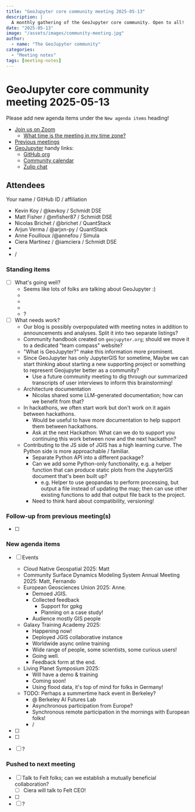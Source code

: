 ```yaml
---
title: "GeoJupyter core community meeting 2025-05-13"
description: |
  A monthly gathering of the GeoJupyter core community. Open to all!
date: "2025-05-13"
image: "/assets/images/community-meeting.jpg"
author:
  - name: "The GeoJupyter community"
categories:
  - "Meeting notes"
tags: [meeting-notes]
---
```


# GeoJupyter core community meeting 2025-05-13

Please add new agenda items under the `New agenda items` heading!

- [Join us on Zoom](https://berkeley.zoom.us/j/99659397059?pwd=519zZJlcAa1TCyJWRYyYbaYDfuaXNo.1)
  - [What time is the meeting in my time zone?](https://dateful.com/convert/utc?t=4pm)
- [Previous meetings](https://geojupyter.org/blog/#category=Meeting%20notes)
- [GeoJupyter](https://geojupyter.org) handy links:
  - [GitHub org](https://github.com/geojupyter)
  - [Community calendar](https://geojupyter.org/calendar.html)
  - [Zulip chat](https://jupyter.zulipchat.com/#narrow/channel/471314-geojupyter)


## Attendees

Your name / GitHub ID / affiliation

* Kevin Koy / @kevkoy / Schmidt DSE
* Matt Fisher / @mfisher87 / Schmidt DSE
* Nicolas Brichet / @brichet / QuantStack
* Arjun Verma / @arjxn-py / QuantStack
* Anne Fouilloux /@annefou / Simula
* Ciera Martinez / @iamciera / Schmidt DSE
*
* /


### Standing items

- [ ] What's going well?
  - Seems like lots of folks are talking about GeoJupyter :)
  -
  -
  -
  - ?
- [ ] What needs work?
  - Our blog is possibly overpopulated with meeting notes in addition to announcements and analyses. Split it into two separate listings?
  - Community handbook created on `geojupyter.org`; should we move it to a dedicated "team compass" website?
  - "What is GeoJupyter?" make this information more prominent.
  - Since GeoJupyter has only JupyterGIS for sometime, Maybe we can start thinking about starting a new supporting project or something to represent Geojupyter better as a community?
      - Use a future community meeting to dig through our summarized transcripts of user interviews to inform this brainstorming!
  - Architecture documentation
      - Nicolas shared some LLM-generated documentation; how can we benefit from that?
  - In hackathons, we often start work but don't work on it again between hackathons.
      - Would be useful to have more documentation to help support them between hackathons.
      - Ask at the next Hackathon: What can we do to support you continuing this work between now and the next hackathon?
  - Contributing to the JS side of JGIS has a high learning curve. The Python side is more approachable / familiar.
      - Separate Python API into a different package?
      - Can we add some Python-only functionality, e.g. a helper function that can produce static plots from the JupyterGIS document that's been built up?
          - e.g. Helper to use geopandas to perform processing, but output a file instead of updating the map; then can use other existing functions to add that output file back to the project.
      - Need to think hard about compatibility, versioning!


### Follow-up from previous meeting(s)

- [ ]


### New agenda items

- [ ] Events
  * Cloud Native Geospatial 2025: Matt
  * Community Surface Dynamics Modeling System Annual Meeting 2025: Matt, Fernando
  * European Geosciences Union 2025: Anne.
      * Demoed JGIS.
      * Collected feedback
          * Support for gpkg
          * Planning on a case study!
      * Audience mostly GIS people
  * Galaxy Training Academy 2025:
      * Happening now!
      * Deployed JGIS collaborative instance
      * Worldwide async online training
      * Wide range of people, some scientists, some curious users!
      * Going well.
      * Feedback form at the end.
  * Living Planet Symposium 2025:
      * Will have a demo & training
      * Coming soon!
      * Using flood data, it's top of mind for folks in Germany!
  * TODO: Perhaps a summertime hack event in Berkeley?
      * @ Berkeley AI Futures Lab
      * Asynchronous participation from Europe?
      * Synchronous remote participation in the mornings with European folks!
      * /
- [ ]
- [ ]
- [ ] ?


### Pushed to next meeting

- [ ] Talk to Felt folks; can we establish a mutually beneficial collaboration?
    - [ ] Ciera will talk to Felt CEO!
- [ ]
- [ ] ?
